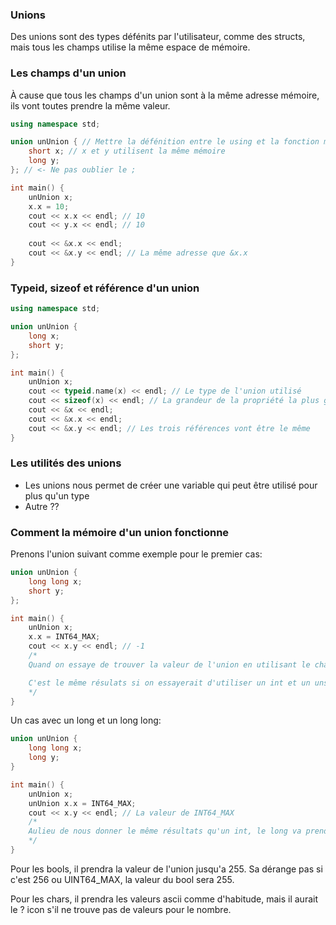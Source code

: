 ### Unions
Des unions sont des types défénits par l'utilisateur, comme des structs, mais tous les champs utilise la même espace de mémoire.

### Les champs d'un union
À cause que tous les champs d'un union sont à la même adresse mémoire, ils vont toutes prendre la même valeur. 
```cpp
using namespace std;

union unUnion { // Mettre la défénition entre le using et la fonction main
    short x; // x et y utilisent la même mémoire
    long y;
}; // <- Ne pas oublier le ;

int main() {
    unUnion x;
    x.x = 10;
    cout << x.x << endl; // 10
    cout << y.x << endl; // 10
    
    cout << &x.x << endl; 
    cout << &x.y << endl; // La même adresse que &x.x
}
```

### Typeid, sizeof et référence d'un union
```cpp
using namespace std;

union unUnion {
    long x;
    short y;
};

int main() {
    unUnion x;
    cout << typeid.name(x) << endl; // Le type de l'union utilisé
    cout << sizeof(x) << endl; // La grandeur de la propriété la plus grande, alors sizeof(long) dans ce cas
    cout << &x << endl;
    cout << &x.x << endl;
    cout << &x.y << endl; // Les trois références vont être le même
}
```

### Les utilités des unions
- Les unions nous permet de créer une variable qui peut être utilisé pour plus qu'un type
- Autre ??

### Comment la mémoire d'un union fonctionne
Prenons l'union suivant comme exemple pour le premier cas:
```cpp
union unUnion {
    long long x;
    short y;
};

int main() {
    unUnion x;
    x.x = INT64_MAX;
    cout << x.y << endl; // -1
    /*
    Quand on essaye de trouver la valeur de l'union en utilisant le champs du type short, le compilateur va nous donner -1 aulieu de la valeur de l'union. Cependant, si on changerait le short à un unsigned short, on va recevoir la valeur maximal du unsigned short.

    C'est le même résulats si on essayerait d'utiliser un int et un unsigned int (Attention: un long n'aura pas le même résultats qu'un int)
    */
}
```

Un cas avec un long et un long long:
```cpp
union unUnion {
    long long x;
    long y;
}

int main() {
    unUnion x;
    unUnion x.x = INT64_MAX;
    cout << x.y << endl; // La valeur de INT64_MAX
    /*
    Aulieu de nous donner le même résultats qu'un int, le long va prendre la valeur du long long. C'est le même résultats pour tous les combinaison de long et long long sauf un ull et un l, le long sera -1.
    */
}
```

Pour les bools, il prendra la valeur de l'union jusqu'a 255. Sa dérange pas si c'est 256 ou UINT64_MAX, la valeur du bool sera 255.

Pour les chars, il prendra les valeurs ascii comme d'habitude, mais il aurait le ? icon s'il ne trouve pas de valeurs pour le nombre.


